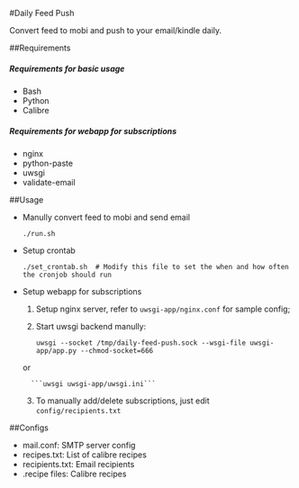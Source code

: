 #Daily Feed Push

Convert feed to mobi and push to your email/kindle daily.


##Requirements

##### Requirements for basic usage

- Bash
- Python
- Calibre

##### Requirements for webapp for subscriptions

- nginx
- python-paste
- uwsgi
- validate-email

##Usage

* Manully convert feed to mobi and send email

    ```
    ./run.sh
    ```

* Setup crontab

    ```
    ./set_crontab.sh  # Modify this file to set the when and how often the cronjob should run
    ```

* Setup webapp for subscriptions

    1. Setup nginx server, refer to `uwsgi-app/nginx.conf` for sample config;
    2. Start uwsgi backend manully:

        ```uwsgi --socket /tmp/daily-feed-push.sock --wsgi-file uwsgi-app/app.py --chmod-socket=666```

     or

        ```uwsgi uwsgi-app/uwsgi.ini```

    3. To manually add/delete subscriptions, just edit `config/recipients.txt`

##Configs

- mail.conf: SMTP server config
- recipes.txt: List of calibre recipes
- recipients.txt: Email recipients
- .recipe files: Calibre recipes

